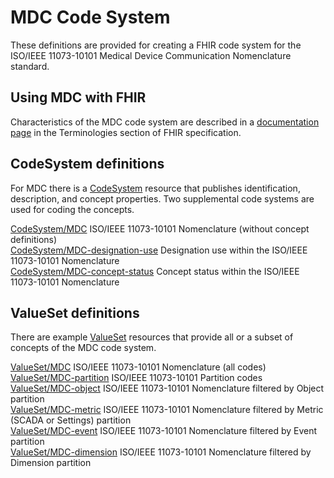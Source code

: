 # MDC Code System

These definitions are provided for creating a FHIR code system for the ISO/IEEE 11073-10101 Medical Device Communication Nomenclature standard.

## Using MDC with FHIR
Characteristics of the MDC code system are described in a [documentation page](http://hl7.org/fhir/mdc.html) in the Terminologies section of FHIR specification.

## CodeSystem definitions
For MDC there is a [CodeSystem](http://hl7.org/fhir/codesystem.html) resource that publishes identification, description, and concept properties. Two supplemental code systems are used for coding the concepts.

[CodeSystem/MDC](CodeSystem/CodeSystem-MDC.xml) ISO/IEEE 11073-10101 Nomenclature (without concept definitions)  
[CodeSystem/MDC-designation-use](CodeSystem/CodeSystem-MDC-designation-use.xml) Designation use within the ISO/IEEE 11073-10101 Nomenclature  
[CodeSystem/MDC-concept-status](CodeSystem/CodeSystem-MDC-concept-status.xml) Concept status within the ISO/IEEE 11073-10101 Nomenclature  

## ValueSet definitions
There are example [ValueSet](http://hl7.org/fhir/valueset.html) resources that provide all or a subset of concepts of the MDC code system.

[ValueSet/MDC](ValueSet/ValueSet-MDC.xml) ISO/IEEE 11073-10101 Nomenclature (all codes)  
[ValueSet/MDC-partition](ValueSet/ValueSet-MDC-partition.xml) ISO/IEEE 11073-10101 Partition codes  
[ValueSet/MDC-object](ValueSet/ValueSet-MDC-object.xml) ISO/IEEE 11073-10101 Nomenclature filtered by Object partition  
[ValueSet/MDC-metric](ValueSet/ValueSet-MDC-metric.xml) ISO/IEEE 11073-10101 Nomenclature filtered by Metric (SCADA or Settings) partition  
[ValueSet/MDC-event](ValueSet/ValueSet-MDC-event.xml) ISO/IEEE 11073-10101 Nomenclature filtered by Event partition  
[ValueSet/MDC-dimension](ValueSet/ValueSet-MDC-dimension.xml) ISO/IEEE 11073-10101 Nomenclature filtered by Dimension partition  
